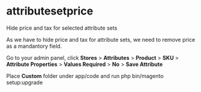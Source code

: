# attributesetprice
Hide price and tax for selected attribute sets

As we have to hide price and tax for attribute sets, we need to remove price as a mandantory field.

Go to your admin panel, click **Stores** > **Attributes** > **Product** > **SKU** > **Attribute Properties** > **Values Required** > **No** > **Save Attribute**

Place **Custom** folder under app/code and run php bin/magento setup:upgrade